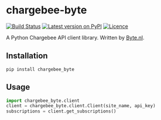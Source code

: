 # chargebee-byte

[![Build Status](https://travis-ci.org/ByteInternet/chargebee-byte.svg?branch=master)](https://travis-ci.org/ByteInternet/chargebee-byte)
[![Latest version on PyPI](https://img.shields.io/pypi/v/chargebee-byte.svg?maxAge=2592000)](https://pypi.org/project/chargebee-byte)
[![Licence](https://img.shields.io/badge/license-MIT-blue.svg)](https://opensource.org/licenses/MIT)

A Python Chargebee API client library. Written by [Byte.nl](https://www.byte.nl).

## Installation

    pip install chargebee_byte

## Usage

```python
import chargebee_byte.client
client = chargebee_byte.client.Client(site_name, api_key)
subscriptions = client.get_subscriptions()
```
